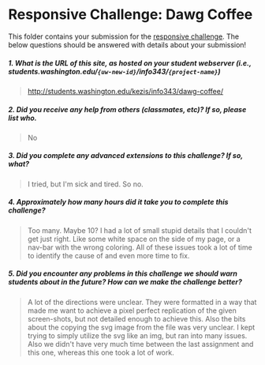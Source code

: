 # Responsive Challenge: Dawg Coffee

This folder contains your submission for the [responsive challenge](http://faculty.washington.edu/mikefree/info343/#/challenges/responsive). The below questions should be answered with details about your submission!

##### 1. What is the URL of this site, as hosted on your student webserver (i.e., students.washington.edu/<code>{uw-new-id}</code>/info343/<code>{project-name}</code>) #####
> http://students.washington.edu/kezis/info343/dawg-coffee/

##### 2. Did you receive any help from others (classmates, etc)? If so, please list who. #####
> No

##### 3. Did you complete any advanced extensions to this challenge? If so, what? #####
> I tried, but I'm sick and tired. So no.

##### 4. Approximately how many hours did it take you to complete this challenge? #####
> Too many. Maybe 10? I had a lot of small stupid details that I couldn't get just right. Like some white space on the side of my page, or a nav-bar with the wrong coloring. All of these issues took a lot of time to identify the cause of and even more time to fix.

##### 5. Did you encounter any problems in this challenge we should warn students about in the future? How can we make the challenge better? #####
> A lot of the directions were unclear. They were formatted in a way that made me want to achieve a pixel perfect replication of the given screen-shots, but not detailed enough to achieve this. Also the bits about the copying the svg image from the file was very unclear. I kept trying to simply utilize the svg like an img, but ran into many issues. Also we didn't have very much time between the last assignment and this one, whereas this one took a lot of work.

